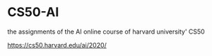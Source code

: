 # CS50-AI

the assignments of the AI online course of harvard university' CS50

https://cs50.harvard.edu/ai/2020/
